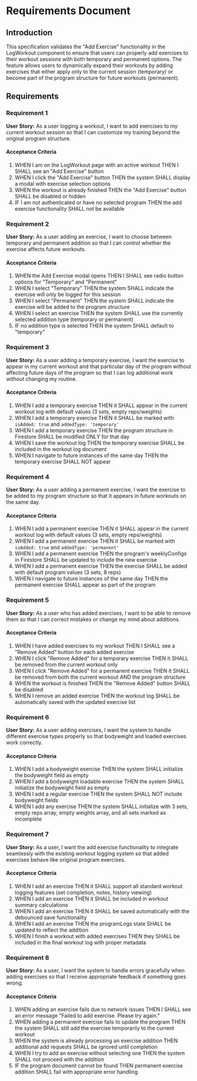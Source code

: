# Requirements Document

## Introduction

This specification validates the "Add Exercise" functionality in the LogWorkout component to ensure that users can properly add exercises to their workout sessions with both temporary and permanent options. The feature allows users to dynamically expand their workouts by adding exercises that either apply only to the current session (temporary) or become part of the program structure for future workouts (permanent).

## Requirements

### Requirement 1

**User Story:** As a user logging a workout, I want to add exercises to my current workout session so that I can customize my training beyond the original program structure.

#### Acceptance Criteria

1. WHEN I am on the LogWorkout page with an active workout THEN I SHALL see an "Add Exercise" button
2. WHEN I click the "Add Exercise" button THEN the system SHALL display a modal with exercise selection options
3. WHEN the workout is already finished THEN the "Add Exercise" button SHALL be disabled or hidden
4. IF I am not authenticated or have no selected program THEN the add exercise functionality SHALL not be available

### Requirement 2

**User Story:** As a user adding an exercise, I want to choose between temporary and permanent addition so that I can control whether the exercise affects future workouts.

#### Acceptance Criteria

1. WHEN the Add Exercise modal opens THEN I SHALL see radio button options for "Temporary" and "Permanent"
2. WHEN I select "Temporary" THEN the system SHALL indicate the exercise will only be logged for this session
3. WHEN I select "Permanent" THEN the system SHALL indicate the exercise will be added to the program structure
4. WHEN I select an exercise THEN the system SHALL use the currently selected addition type (temporary or permanent)
5. IF no addition type is selected THEN the system SHALL default to "temporary"

### Requirement 3

**User Story:** As a user adding a temporary exercise, I want the exercise to appear in my current workout and that particular day of the program without affecting future days of the program so that I can log additional work without changing my routine.

#### Acceptance Criteria

1. WHEN I add a temporary exercise THEN it SHALL appear in the current workout log with default values (3 sets, empty reps/weights)
2. WHEN I add a temporary exercise THEN it SHALL be marked with `isAdded: true` and `addedType: 'temporary'`
3. WHEN I add a temporary exercise THEN the program structure in Firestore SHALL be modified ONLY for that day
4. WHEN I save the workout log THEN the temporary exercise SHALL be included in the workout log document
5. WHEN I navigate to future instances of the same day THEN the temporary exercise SHALL NOT appear

### Requirement 4

**User Story:** As a user adding a permanent exercise, I want the exercise to be added to my program structure so that it appears in future workouts on the same day.

#### Acceptance Criteria

1. WHEN I add a permanent exercise THEN it SHALL appear in the current workout log with default values (3 sets, empty reps/weights)
2. WHEN I add a permanent exercise THEN it SHALL be marked with `isAdded: true` and `addedType: 'permanent'`
3. WHEN I add a permanent exercise THEN the program's weeklyConfigs in Firestore SHALL be updated to include the new exercise
4. WHEN I add a permanent exercise THEN the exercise SHALL be added with default program values (3 sets, 8 reps)
5. WHEN I navigate to future instances of the same day THEN the permanent exercise SHALL appear as part of the program

### Requirement 5

**User Story:** As a user who has added exercises, I want to be able to remove them so that I can correct mistakes or change my mind about additions.

#### Acceptance Criteria

1. WHEN I have added exercises to my workout THEN I SHALL see a "Remove Added" button for each added exercise
2. WHEN I click "Remove Added" for a temporary exercise THEN it SHALL be removed from the current workout only
3. WHEN I click "Remove Added" for a permanent exercise THEN it SHALL be removed from both the current workout AND the program structure
4. WHEN the workout is finished THEN the "Remove Added" button SHALL be disabled
5. WHEN I remove an added exercise THEN the workout log SHALL be automatically saved with the updated exercise list

### Requirement 6

**User Story:** As a user adding exercises, I want the system to handle different exercise types properly so that bodyweight and loaded exercises work correctly.

#### Acceptance Criteria

1. WHEN I add a bodyweight exercise THEN the system SHALL initialize the bodyweight field as empty
2. WHEN I add a bodyweight loadable exercise THEN the system SHALL initialize the bodyweight field as empty
3. WHEN I add a regular exercise THEN the system SHALL NOT include bodyweight fields
4. WHEN I add any exercise THEN the system SHALL initialize with 3 sets, empty reps array, empty weights array, and all sets marked as incomplete

### Requirement 7

**User Story:** As a user, I want the add exercise functionality to integrate seamlessly with the existing workout logging system so that added exercises behave like original program exercises.

#### Acceptance Criteria

1. WHEN I add an exercise THEN it SHALL support all standard workout logging features (set completion, notes, history viewing)
2. WHEN I add an exercise THEN it SHALL be included in workout summary calculations
3. WHEN I add an exercise THEN it SHALL be saved automatically with the debounced save functionality
4. WHEN I add an exercise THEN the programLogs state SHALL be updated to reflect the addition
5. WHEN I finish a workout with added exercises THEN they SHALL be included in the final workout log with proper metadata

### Requirement 8

**User Story:** As a user, I want the system to handle errors gracefully when adding exercises so that I receive appropriate feedback if something goes wrong.

#### Acceptance Criteria

1. WHEN adding an exercise fails due to network issues THEN I SHALL see an error message "Failed to add exercise. Please try again."
2. WHEN adding a permanent exercise fails to update the program THEN the system SHALL still add the exercise temporarily to the current workout
3. WHEN the system is already processing an exercise addition THEN additional add requests SHALL be ignored until completion
4. WHEN I try to add an exercise without selecting one THEN the system SHALL not proceed with the addition
5. IF the program document cannot be found THEN permanent exercise addition SHALL fail with appropriate error handling